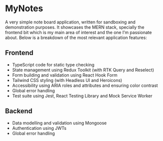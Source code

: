 # MyNotes

A very simple note board application, written for sandboxing and demonstration purposes. It showcases the MERN stack, specially the frontend bit which is my main area of interest and the one I'm passionate about. Below is a breakdown of the most relevant application features:

## Frontend

- TypeScript code for static type checking
- State management using Redux Toolkit (with RTK Query and Reselect)
- Form building and validation using React Hook Form
- Tailwind CSS styling (with Headless UI and Heroicons)
- Accessibility using ARIA roles and attributes and ensuring color contrast
- Global error handling
- Test suite using Jest, React Testing Library and Mock Service Worker

## Backend

- Data modelling and validation using Mongoose
- Authentication using JWTs
- Global error handling
